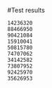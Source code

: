 #Test results

    14236320
    88466950
    90421084
    15910041
    50815780
    74707062
    34142582
    73807952
    92425970
    35626953
